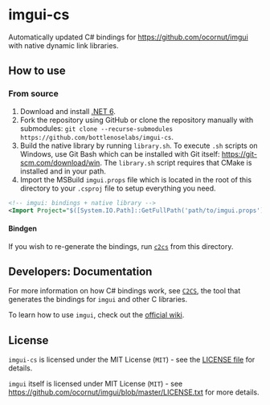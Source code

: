 # imgui-cs

Automatically updated C# bindings for https://github.com/ocornut/imgui with native dynamic link libraries.

## How to use

### From source

1. Download and install [.NET 6](https://dotnet.microsoft.com/download).
2. Fork the repository using GitHub or clone the repository manually with submodules: `git clone --recurse-submodules https://github.com/bottlenoselabs/imgui-cs`.
3. Build the native library by running `library.sh`. To execute `.sh` scripts on Windows, use Git Bash which can be installed with Git itself: https://git-scm.com/download/win. The `library.sh` script requires that CMake is installed and in your path.
4. Import the MSBuild `imgui.props` file which is located in the root of this directory to your `.csproj` file to setup everything you need.
```xml
<!-- imgui: bindings + native library -->
<Import Project="$([System.IO.Path]::GetFullPath('path/to/imgui.props'))" />
```

#### Bindgen

If you wish to re-generate the bindings, run [`c2cs`](https://github.com/lithiumtoast/c2cs) from this directory.

## Developers: Documentation

For more information on how C# bindings work, see [`C2CS`](https://github.com/lithiumtoast/c2cs), the tool that generates the bindings for `imgui` and other C libraries.

To learn how to use `imgui`, check out the [official wiki](https://github.com/ocornut/imgui/wiki).

## License

`imgui-cs` is licensed under the MIT License (`MIT`) - see the [LICENSE file](LICENSE) for details.

`imgui` itself is licensed under MIT License (`MIT`) - see https://github.com/ocornut/imgui/blob/master/LICENSE.txt for more details.

